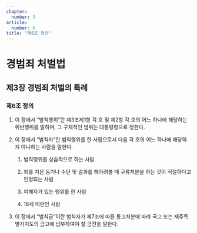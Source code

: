 ```yaml
---
chapter:
  number: 3
article:
  number: 6
title: "제6조 정의"
---
```

# 경범죄 처벌법

## 제3장 경범죄 처벌의 특례

### 제6조 정의

1. 이 장에서 “범칙행위”란 제3조제1항 각 호 및 제2항 각 호의 어느 하나에 해당하는 위반행위를 말하며, 그 구체적인 범위는 대통령령으로 정한다.

2. 이 장에서 “범칙자”란 범칙행위를 한 사람으로서 다음 각 호의 어느 하나에 해당하지 아니하는 사람을 말한다.

    1. 범칙행위를 상습적으로 하는 사람

    2. 죄를 지은 동기나 수단 및 결과를 헤아려볼 때 구류처분을 하는 것이 적절하다고 인정되는 사람

    3. 피해자가 있는 행위를 한 사람

    4. 18세 미만인 사람

3. 이 장에서 “범칙금”이란 범칙자가 제7조에 따른 통고처분에 따라 국고 또는 제주특별자치도의 금고에 납부하여야 할 금전을 말한다.
